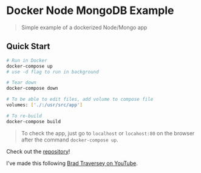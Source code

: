 # Docker Node MongoDB Example

> Simple example of a dockerized Node/Mongo app

## Quick Start

```bash
# Run in Docker
docker-compose up
# use -d flag to run in background

# Tear down
docker-compose down

# To be able to edit files, add volume to compose file
volumes: ['./:/usr/src/app']

# To re-build
docker-compose build
```
> To check the app, just go to ```localhost``` or ```locahost:80``` on the browser after the command ```docker-compose up```.

Check out the [repository](https://hub.docker.com/r/sydrawat/docker-node-mongo)!

I've made this following [Brad Traversey on YouTube](https://www.youtube.com/watch?v=hP77Rua1E0c).
